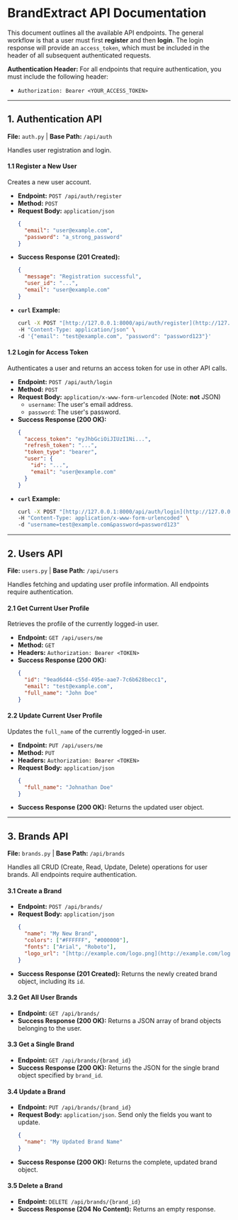 # BrandExtract API Documentation

This document outlines all the available API endpoints. The general workflow is that a user must first **register** and then **login**. The login response will provide an `access_token`, which must be included in the header of all subsequent authenticated requests.

**Authentication Header:** For all endpoints that require authentication, you must include the following header:
* `Authorization: Bearer <YOUR_ACCESS_TOKEN>`

---
## **1. Authentication API**
**File:** `auth.py` | **Base Path:** `/api/auth`

Handles user registration and login.

#### **1.1 Register a New User**
Creates a new user account.
* **Endpoint:** `POST /api/auth/register`
* **Method:** `POST`
* **Request Body:** `application/json`
    ```json
    {
      "email": "user@example.com",
      "password": "a_strong_password"
    }
    ```
* **Success Response (201 Created):**
    ```json
    {
      "message": "Registration successful",
      "user_id": "...",
      "email": "user@example.com"
    }
    ```
* **`curl` Example:**
    ```bash
    curl -X POST "[http://127.0.0.1:8000/api/auth/register](http://127.0.0.1:8000/api/auth/register)" \
    -H "Content-Type: application/json" \
    -d '{"email": "test@example.com", "password": "password123"}'
    ```

#### **1.2 Login for Access Token**
Authenticates a user and returns an access token for use in other API calls.
* **Endpoint:** `POST /api/auth/login`
* **Method:** `POST`
* **Request Body:** `application/x-www-form-urlencoded` (Note: **not** JSON)
    * `username`: The user's email address.
    * `password`: The user's password.
* **Success Response (200 OK):**
    ```json
    {
      "access_token": "eyJhbGciOiJIUzI1Ni...",
      "refresh_token": "...",
      "token_type": "bearer",
      "user": {
        "id": "...",
        "email": "user@example.com"
      }
    }
    ```
* **`curl` Example:**
    ```bash
    curl -X POST "[http://127.0.0.1:8000/api/auth/login](http://127.0.0.1:8000/api/auth/login)" \
    -H "Content-Type: application/x-www-form-urlencoded" \
    -d "username=test@example.com&password=password123"
    ```

---
## **2. Users API**
**File:** `users.py` | **Base Path:** `/api/users`

Handles fetching and updating user profile information. All endpoints require authentication.

#### **2.1 Get Current User Profile**
Retrieves the profile of the currently logged-in user.
* **Endpoint:** `GET /api/users/me`
* **Method:** `GET`
* **Headers:** `Authorization: Bearer <TOKEN>`
* **Success Response (200 OK):**
    ```json
    {
      "id": "9ead6d44-c55d-495e-aae7-7c6b628becc1",
      "email": "test@example.com",
      "full_name": "John Doe"
    }
    ```

#### **2.2 Update Current User Profile**
Updates the `full_name` of the currently logged-in user.
* **Endpoint:** `PUT /api/users/me`
* **Method:** `PUT`
* **Headers:** `Authorization: Bearer <TOKEN>`
* **Request Body:** `application/json`
    ```json
    {
      "full_name": "Johnathan Doe"
    }
    ```
* **Success Response (200 OK):** Returns the updated user object.

---
## **3. Brands API**
**File:** `brands.py` | **Base Path:** `/api/brands`

Handles all CRUD (Create, Read, Update, Delete) operations for user brands. All endpoints require authentication.

#### **3.1 Create a Brand**
* **Endpoint:** `POST /api/brands/`
* **Request Body:** `application/json`
    ```json
    {
      "name": "My New Brand",
      "colors": ["#FFFFFF", "#000000"],
      "fonts": ["Arial", "Roboto"],
      "logo_url": "[http://example.com/logo.png](http://example.com/logo.png)"
    }
    ```
* **Success Response (201 Created):** Returns the newly created brand object, including its `id`.

#### **3.2 Get All User Brands**
* **Endpoint:** `GET /api/brands/`
* **Success Response (200 OK):** Returns a JSON array of brand objects belonging to the user.

#### **3.3 Get a Single Brand**
* **Endpoint:** `GET /api/brands/{brand_id}`
* **Success Response (200 OK):** Returns the JSON for the single brand object specified by `brand_id`.

#### **3.4 Update a Brand**
* **Endpoint:** `PUT /api/brands/{brand_id}`
* **Request Body:** `application/json`. Send only the fields you want to update.
    ```json
    {
      "name": "My Updated Brand Name"
    }
    ```
* **Success Response (200 OK):** Returns the complete, updated brand object.

#### **3.5 Delete a Brand**
* **Endpoint:** `DELETE /api/brands/{brand_id}`
* **Success Response (204 No Content):** Returns an empty response.